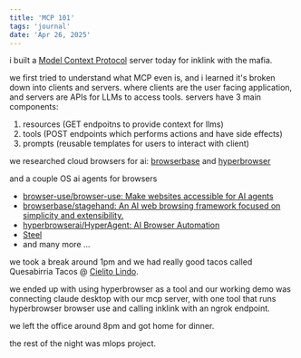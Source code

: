```yaml
---
title: 'MCP 101'
tags: 'journal'
date: 'Apr 26, 2025'
---
```


i built a [Model Context Protocol](https://modelcontextprotocol.io/introduction) server today for inklink with the mafia.

we first tried to understand what MCP even is, and i learned it's broken down into clients and servers. where clients are the user facing application, and servers are APIs for LLMs to access tools. servers have 3 main components:

1. resources (GET endpoitns to provide context for llms)
2. tools (POST endpoints which performs actions and have side effects)
3. prompts (reusable templates for users to interact with client)

we researched cloud browsers for ai: [browserbase](https://www.browserbase.com) and [hyperbrowser](https://www.hyperbrowser.ai)

and a couple OS ai agents for browsers

- [browser-use/browser-use: Make websites accessible for AI agents](https://github.com/browser-use/browser-use)
- [browserbase/stagehand: An AI web browsing framework focused on simplicity and extensibility.](https://github.com/browserbase/stagehand)
- [hyperbrowserai/HyperAgent: AI Browser Automation](https://github.com/hyperbrowserai/HyperAgent)
- [Steel](https://github.com/steel-dev)
- and many more ...

we took a break around 1pm and we had really good tacos called Quesabirria Tacos @ [Cielito Lindo](https://maps.app.goo.gl/aKqZWePKcejoNQer8).

we ended up with using hyperbrowser as a tool and our working demo was connecting claude desktop with our mcp server, with one tool that runs hyperbrowser browser use and calling inklink with an ngrok endpoint.

we left the office around 8pm and got home for dinner.

the rest of the night was mlops project.
